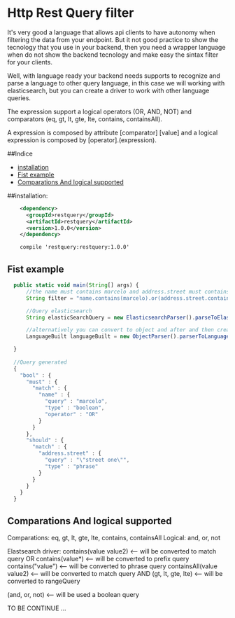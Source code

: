 # Http Rest Query filter


It's very good a language that allows api clients to have autonomy when filtering the data from your endpoint. But it not good practice to show the tecnology that you use in your backend,
then you need a wrapper language when do not show the backend tecnology and make easy
the sintax filter for your clients.

Well, with language ready your backend needs supports to recognize and parse a language
to other query language, in this case we will working with elasticsearch, but you
can create a driver to work with other language queries.

The expression support a logical operators (OR, AND, NOT) and comparators (eq, gt, lt, gte, lte, contains, containsAll).

A expression is composed by attribute [comparator] [value] and a logical expression is composed by [operator].(expression).


##Indice
* [installation](#installation)
* [Fist example](#first-example)
* [Comparations And logical supported](#comparations-and-logical-supported)


##installation:
```xml
    <dependency>
      <groupId>restquery</groupId>
      <artifactId>restquery</artifactId>
      <version>1.0.0</version>
    </dependency>
```

```xml
    compile 'restquery:restquery:1.0.0'
```

## Fist example

  ```javascript
    public static void main(String[] args) {
        //the name must contains marcelo and address.street must contains exactly "Street one"
        String filter = "name.contains(marcelo).or(address.street.contains(\"street one\"))"

        //Query elasticsearch
        String elasticSearchQuery = new ElasticsearchParser().parseToElastisearchQuery(expression);

        //alternatively you can convert to object and after and then create your own parser 
        LanguageBuilt languageBuilt = new ObjectParser().parserToLanguageObjects(expression);

    }
    
    //Query generated
    {
      "bool" : {
        "must" : {
          "match" : {
            "name" : {
              "query" : "marcelo",
              "type" : "boolean",
              "operator" : "OR"
            }
          }
        },
        "should" : {
          "match" : {
            "address.street" : {
              "query" : "\"street one\"",
              "type" : "phrase"
            }
          }
        }
      }
    }
  ```
  
## Comparations And logical supported

 Comparations: eq, gt, lt, gte, lte, contains, containsAll
 Logical: and, or, not
 
 Elastsearch driver:
    contains(value value2) <-- will be converted to match query OR
    contains(value*) <-- will be converted to prefix query
    contains("value") <-- will be converted to phrase query
    containsAll(value value2) <-- will be converted to match query AND
    (gt, lt, gte, lte) <-- will be converted to rangeQuery
    
 (and, or, not) <-- will be used a boolean query 


TO BE CONTINUE ...

 

 